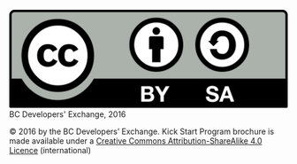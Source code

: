 ![LICENCE](/images-for-wiki/CC-BY-SA_icon.png)  BC Developers' Exchange, 2016

© 2016 by the BC Developers’ Exchange. Kick Start Program brochure is made available under a [Creative Commons Attribution-ShareAlike 4.0 Licence](https://creativecommons.org/licenses/by-sa/4.0/) (international) 
